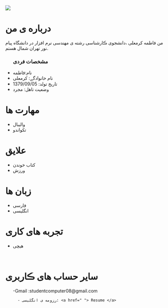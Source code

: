 <img src="https://avatars.githubusercontent.com/u/87928954?s=400&u=18c74a0db02e57b9de24e0f55cb7fee7ff615dfd&v=4"/>

 <h1> درباره ی من</h1>
  <p> من فاطمه کرمعلی ،دانشجوی ڪارشناسی رشته ی مهندسی نرم افزار در دانشگاه پیام نور تهران شمال هستم.</p>
  
  <ul>
    <h3> مشخصات فردی</h3>
  <li>نام:فاطمه</li>
  <li>نام خانوادگے:  کرمعلی</li>
  <li>تاریخ تولد: 1379/09/05</li>
  <li>وضعیت تاهل: مجرد</li>

</ul>
  
<h1>مهارت ها</h1>

<ul>
    <li>والیبال</li>
    <li> تکواندو</li>
</ul>

<h1>علایق </h1>
<ul>
 <li> کتاب خوندن</li>
 <li> ورزش</li>
</ul>

<h1> زبان ها</h1>
<ul>
  <li>فارسی</li>
    <li>انگلیسی</li>
</ul>

<h1> تجربه های کاری </h1>
<ul>
   <li>هیچی</li>
</ul>

<br/>

<h1> سایر حساب های ڪاربری </h1>
<ul>
   -Gmail :studentcomputer08@gmail.com

      - رزومه ی انگلیسی: <a href=" "> Resume </a>
</ul>
